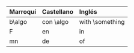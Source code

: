 | Marroquí | Castellano | Inglés          |
|:---------|:-----------|:----------------|
| b\algo   | con \algo  | with \something |
| F        | en         | in              |
| mn       | de         | of              |

